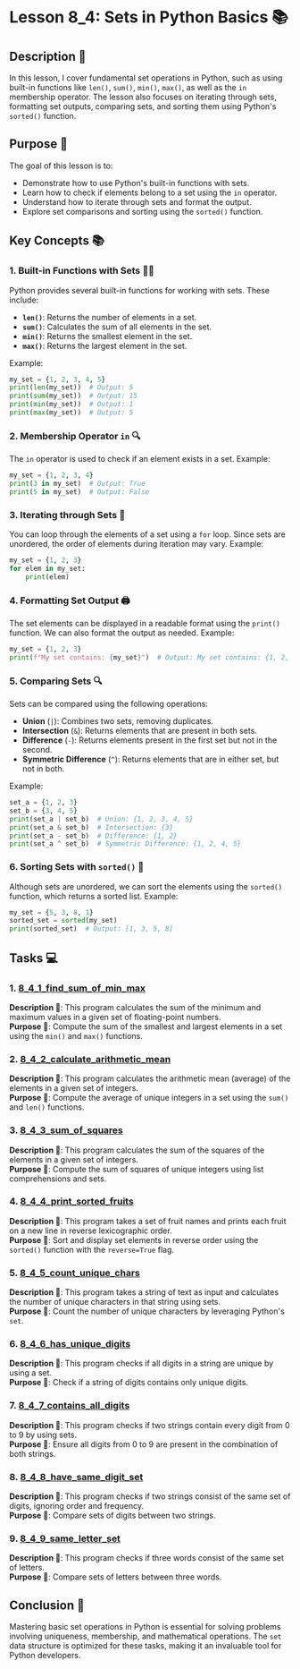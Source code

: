 # Lesson 8_4: Sets in Python Basics 📚

## Description 📝

In this lesson, I cover fundamental set operations in Python, such as using built-in functions like `len()`, `sum()`, `min()`, `max()`, as well as the `in` membership operator.
The lesson also focuses on iterating through sets, formatting set outputs, comparing sets, and sorting them using Python's `sorted()` function.

## Purpose 🎯

The goal of this lesson is to:

-   Demonstrate how to use Python's built-in functions with sets.
-   Learn how to check if elements belong to a set using the `in` operator.
-   Understand how to iterate through sets and format the output.
-   Explore set comparisons and sorting using the `sorted()` function.

## Key Concepts 📚

### 1. Built-in Functions with Sets 🧑‍💻

Python provides several built-in functions for working with sets.
These include:

-   **`len()`**: Returns the number of elements in a set.
-   **`sum()`**: Calculates the sum of all elements in the set.
-   **`min()`**: Returns the smallest element in the set.
-   **`max()`**: Returns the largest element in the set.

Example:

```python
my_set = {1, 2, 3, 4, 5}
print(len(my_set))  # Output: 5
print(sum(my_set))  # Output: 15
print(min(my_set))  # Output: 1
print(max(my_set))  # Output: 5
```

### 2. Membership Operator `in` 🔍

The `in` operator is used to check if an element exists in a set.
Example:

```python
my_set = {1, 2, 3, 4}
print(3 in my_set)  # Output: True
print(5 in my_set)  # Output: False
```

### 3. Iterating through Sets 🔄

You can loop through the elements of a set using a `for` loop.
Since sets are unordered, the order of elements during iteration may vary.
Example:

```python
my_set = {1, 2, 3}
for elem in my_set:
    print(elem)
```

### 4. Formatting Set Output 🖨

The set elements can be displayed in a readable format using the `print()` function.
We can also format the output as needed.
Example:

```python
my_set = {1, 2, 3}
print(f"My set contains: {my_set}")  # Output: My set contains: {1, 2, 3}
```

### 5. Comparing Sets 🔍

Sets can be compared using the following operations:

-   **Union** (`|`): Combines two sets, removing duplicates.
-   **Intersection** (`&`): Returns elements that are present in both sets.
-   **Difference** (`-`): Returns elements present in the first set but not in the second.
-   **Symmetric Difference** (`^`): Returns elements that are in either set, but not in both.

Example:

```python
set_a = {1, 2, 3}
set_b = {3, 4, 5}
print(set_a | set_b)  # Union: {1, 2, 3, 4, 5}
print(set_a & set_b)  # Intersection: {3}
print(set_a - set_b)  # Difference: {1, 2}
print(set_a ^ set_b)  # Symmetric Difference: {1, 2, 4, 5}
```

### 6. Sorting Sets with `sorted()` 🧮

Although sets are unordered, we can sort the elements using the `sorted()` function, which returns a sorted list.
Example:

```python
my_set = {5, 3, 8, 1}
sorted_set = sorted(my_set)
print(sorted_set)  # Output: [1, 3, 5, 8]
```

## Tasks 💻

### 1. [8_4_1_find_sum_of_min_max](#)

**Description 📝**: This program calculates the sum of the minimum and maximum values in a given set of floating-point numbers.  
**Purpose 🎯**: Compute the sum of the smallest and largest elements in a set using the `min()` and `max()` functions.

### 2. [8_4_2_calculate_arithmetic_mean](#)

**Description 📝**: This program calculates the arithmetic mean (average) of the elements in a given set of integers.  
**Purpose 🎯**: Compute the average of unique integers in a set using the `sum()` and `len()` functions.

### 3. [8_4_3_sum_of_squares](#)

**Description 📝**: This program calculates the sum of the squares of the elements in a given set of integers.  
**Purpose 🎯**: Compute the sum of squares of unique integers using list comprehensions and sets.

### 4. [8_4_4_print_sorted_fruits](#)

**Description 📝**: This program takes a set of fruit names and prints each fruit on a new line in reverse lexicographic order.  
**Purpose 🎯**: Sort and display set elements in reverse order using the `sorted()` function with the `reverse=True` flag.

### 5. [8_4_5_count_unique_chars](#)

**Description 📝**: This program takes a string of text as input and calculates the number of unique characters in that string using sets.  
**Purpose 🎯**: Count the number of unique characters by leveraging Python's `set`.

### 6. [8_4_6_has_unique_digits](#)

**Description 📝**: This program checks if all digits in a string are unique by using a set.  
**Purpose 🎯**: Check if a string of digits contains only unique digits.

### 7. [8_4_7_contains_all_digits](#)

**Description 📝**: This program checks if two strings contain every digit from 0 to 9 by using sets.  
**Purpose 🎯**: Ensure all digits from 0 to 9 are present in the combination of both strings.

### 8. [8_4_8_have_same_digit_set](#)

**Description 📝**: This program checks if two strings consist of the same set of digits, ignoring order and frequency.  
**Purpose 🎯**: Compare sets of digits between two strings.

### 9. [8_4_9_same_letter_set](#)

**Description 📝**: This program checks if three words consist of the same set of letters.  
**Purpose 🎯**: Compare sets of letters between three words.

## Conclusion 🚀

Mastering basic set operations in Python is essential for solving problems involving uniqueness, membership, and mathematical operations.
The `set` data structure is optimized for these tasks, making it an invaluable tool for Python developers.
